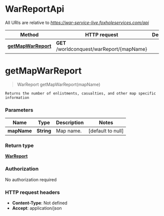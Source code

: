 # WarReportApi

All URIs are relative to *https://war-service-live.foxholeservices.com/api*

Method | HTTP request | Description
------------- | ------------- | -------------
[**getMapWarReport**](WarReportApi.md#getMapWarReport) | **GET** /worldconquest/warReport/{mapName} | 


<a name="getMapWarReport"></a>
# **getMapWarReport**
> WarReport getMapWarReport(mapName)



    Returns the number of enlistments, casualties, and other map specific information

### Parameters

Name | Type | Description  | Notes
------------- | ------------- | ------------- | -------------
 **mapName** | **String**| Map name. | [default to null]

### Return type

[**WarReport**](../Models/WarReport.md)

### Authorization

No authorization required

### HTTP request headers

- **Content-Type**: Not defined
- **Accept**: application/json

